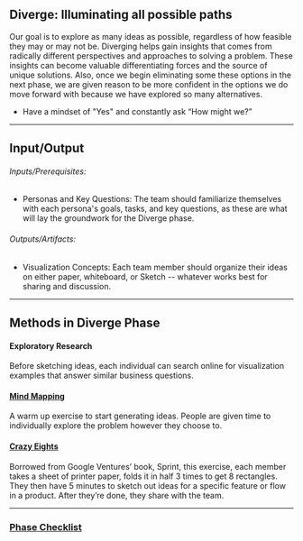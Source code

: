 ## Diverge: Illuminating all possible paths

Our goal is to explore as many ideas as possible, regardless of how feasible they may or may not be. Diverging helps gain insights that comes from radically different perspectives and approaches to solving a problem. These insights
can become valuable differentiating forces and the source of unique solutions. Also, once we begin eliminating some these options in the next phase, we are given reason to be more confident in the options we do move forward with because we have explored so many alternatives.

* Have a mindset of "Yes" and constantly ask “How might we?”

---


## Input/Output

###### Inputs/Prerequisites:

* Personas and Key Questions: 
The team should familiarize themselves with each persona's goals, tasks, and key questions, as these are what will lay the groundwork for the Diverge phase. 

###### Outputs/Artifacts:

* Visualization Concepts: 
Each team member should organize their ideas on either paper, whiteboard, or Sketch -- whatever works best for sharing and discussion.

---

## Methods in Diverge Phase


#### Exploratory Research

Before sketching ideas, each individual can search online for visualization examples that answer similar business questions.


#### [Mind Mapping](/3-Diverge/Methods/mind-mapping.md)
A warm up exercise to start generating ideas. People are given time to individually explore the problem however they choose to.


#### [Crazy Eights](../3-Diverge/Methods/crazy-8s.md)
Borrowed from Google Ventures’ book, Sprint, this exercise, each member takes a sheet of printer paper, folds it in half 3 times to get 8 rectangles. They then have 5 minutes to sketch out ideas for a specific feature or flow in a product. After they’re done, they share with the team.


---

### [Phase Checklist](../3-Diverge/Phase-3-Checklist.md)



